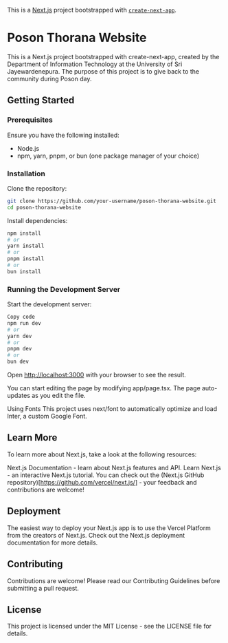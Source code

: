 This is a [Next.js](https://nextjs.org/) project bootstrapped with [`create-next-app`](https://github.com/vercel/next.js/tree/canary/packages/create-next-app).

# Poson Thorana Website
This is a Next.js project bootstrapped with create-next-app, created by the Department of Information Technology at the University of Sri Jayewardenepura. The purpose of this project is to give back to the community during Poson day.

## Getting Started

### Prerequisites

Ensure you have the following installed:
- Node.js
- npm, yarn, pnpm, or bun (one package manager of your choice)

### Installation

Clone the repository:
```bash
git clone https://github.com/your-username/poson-thorana-website.git
cd poson-thorana-website
```

Install dependencies:
```bash
npm install
# or
yarn install
# or
pnpm install
# or
bun install
```

### Running the Development Server
Start the development server:
```bash
Copy code
npm run dev
# or
yarn dev
# or
pnpm dev
# or
bun dev
```

Open [http://localhost:3000](http://localhost:3000) with your browser to see the result.

You can start editing the page by modifying app/page.tsx. The page auto-updates as you edit the file.

Using Fonts
This project uses next/font to automatically optimize and load Inter, a custom Google Font.

## Learn More
To learn more about Next.js, take a look at the following resources:

Next.js Documentation - learn about Next.js features and API.
Learn Next.js - an interactive Next.js tutorial.
You can check out the (Next.js GitHub repository)[https://github.com/vercel/next.js/] - your feedback and contributions are welcome!

## Deployment
The easiest way to deploy your Next.js app is to use the Vercel Platform from the creators of Next.js. Check out the Next.js deployment documentation for more details.

## Contributing
Contributions are welcome! Please read our Contributing Guidelines before submitting a pull request.

## License
This project is licensed under the MIT License - see the LICENSE file for details.

